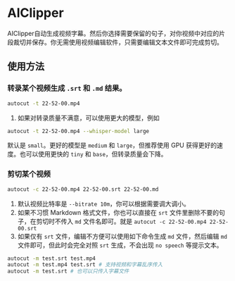 # AIClipper


AIClipper自动生成视频字幕。然后你选择需要保留的句子，对你视频中对应的片段裁切并保存。你无需使用视频编辑软件，只需要编辑文本文件即可完成剪切。
## 使用方法

### 转录某个视频生成 `.srt` 和 `.md` 结果。

```bash
autocut -t 22-52-00.mp4
```

1. 如果对转录质量不满意，可以使用更大的模型，例如

```bash
autocut -t 22-52-00.mp4 --whisper-model large
```

默认是 `small`。更好的模型是 `medium` 和 `large`，但推荐使用 GPU 获得更好的速度。也可以使用更快的 `tiny` 和 `base`，但转录质量会下降。


### 剪切某个视频

```bash
autocut -c 22-52-00.mp4 22-52-00.srt 22-52-00.md
```

1. 默认视频比特率是 `--bitrate 10m`，你可以根据需要调大调小。
2. 如果不习惯 Markdown 格式文件，你也可以直接在 `srt` 文件里删除不要的句子，在剪切时不传入 `md` 文件名即可。就是 `autocut -c 22-52-00.mp4 22-52-00.srt`
3. 如果仅有 `srt` 文件，编辑不方便可以使用如下命令生成 `md` 文件，然后编辑 `md` 文件即可，但此时会完全对照 `srt` 生成，不会出现 `no speech` 等提示文本。

```bash
autocut -m test.srt test.mp4
autocut -m test.mp4 test.srt # 支持视频和字幕乱序传入
autocut -m test.srt # 也可以只传入字幕文件
```
